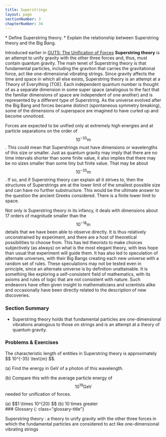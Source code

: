 ```yaml
---
title: Superstrings
layout: page
sectionNumber: 3
chapterNumber: 34
---
```


<div class="abstract" markdown="1">
* Define Superstring theory.
* Explain the relationship between Superstring theory and the Big Bang.
</div>

Introduced earlier in [GUTS: The Unification of Forces](../contents/ch33GUTS) **Superstring
theory** is an attempt to unify gravity with the other three forces and, thus,
must contain quantum gravity. The main tenet of Superstring theory is that
fundamental particles, including the graviton that carries the gravitational
force, act like one-dimensional vibrating strings. Since gravity affects the
time and space in which all else exists, Superstring theory is an attempt at a
Theory of Everything (TOE). Each independent quantum number is thought of as a
separate dimension in some super space (analogous to the fact that the familiar
dimensions of space are independent of one another) and is represented by a
different type of Superstring. As the universe evolved after the Big Bang and
forces became distinct (spontaneous symmetry breaking), some of the dimensions
of superspace are imagined to have curled up and become unnoticed.

Forces are expected to be unified only at extremely high energies and at
particle separations on the order of $$ 10^{-35} \text{m} $$ . This could mean
that Superstrings must have dimensions or wavelengths of this size or smaller.
Just as quantum gravity may imply that there are no time intervals shorter than
some finite value, it also implies that there may be no sizes smaller than some
tiny but finite value. That may be about $$ 10^{-35} \text{m} $$ . If so, and if
Superstring theory can explain all it strives to, then the structures of
Superstrings are at the lower limit of the smallest possible size and can have
no further substructure. This would be the ultimate answer to the question the
ancient Greeks considered. There is a finite lower limit to space.

Not only is Superstring theory in its infancy, it deals with dimensions about 17
orders of magnitude smaller than the $$ 10^{-18} \text{m} $$ details that we
have been able to observe directly. It is thus relatively unconstrained by
experiment, and there are a host of theoretical possibilities to choose from.
This has led theorists to make choices subjectively (as always) on what is the
most elegant theory, with less hope than usual that experiment will guide them.
It has also led to speculation of alternate universes, with their Big Bangs
creating each new universe with a random set of rules. These speculations may
not be tested even in principle, since an alternate universe is by definition
unattainable. It is something like exploring a self-consistent field of
mathematics, with its axioms and rules of logic that are not consistent with
nature. Such endeavors have often given insight to mathematicians and scientists
alike and occasionally have been directly related to the description of new
discoveries.

### Section Summary

* Superstring theory holds that fundamental particles are one-dimensional
  vibrations analogous to those on strings and is an attempt at a theory of
  quantum gravity.

### Problems &amp; Exercises

<div class="exercise" data-element-type="problems-exercises">
<div class="problem" markdown="1">
The characteristic length of entities in Superstring theory is approximately  $$ 10^{-35} \text{m} $$.

(a) Find the energy in GeV of a photon of this wavelength.

(b) Compare this with the average particle energy of $$ 10^{19} \text{GeV} $$
needed for unification of forces.

</div>
<div class="solution" data-element-type="problems-exercises" markdown="1">
(a)  $$1 \times 10^{20}  $$
(b) 10 times greater

</div>
</div>

<div class="glossary" markdown="1">
### Glossary
{: class="glossary-title"}

Superstring theory
: a theory to unify gravity with the other three forces in which the fundamental
particles are considered to act like one-dimensional vibrating strings

</div>
